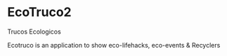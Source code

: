 # EcoTruco2
Trucos Ecologicos

Ecotruco is an application to show eco-lifehacks, eco-events & Recyclers
